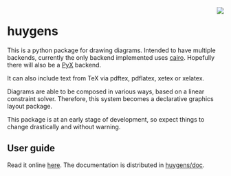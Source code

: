 
<img src="huygens/doc/images/Christiaan_Huygens.png" align="right" />

huygens
=======

This is a python package for drawing diagrams.
Intended to have multiple backends, currently the only
backend implemented uses [cairo](https://www.cairographics.org/).
Hopefully there will also be a [PyX](https://pyx-project.org/) backend.

It can also include text from TeX via pdftex, pdflatex, xetex or xelatex.

Diagrams are able to be composed in various ways, based 
on a linear constraint solver. Therefore, this system becomes
a declarative graphics layout package.

This package is at an early stage of development, so expect
things to change drastically and without warning.

User guide
----------

Read it online 
[here](https://arrowtheory.com/huygens/huygens/doc/index.html).
The documentation is distributed in [huygens/doc](huygens/doc/). 



